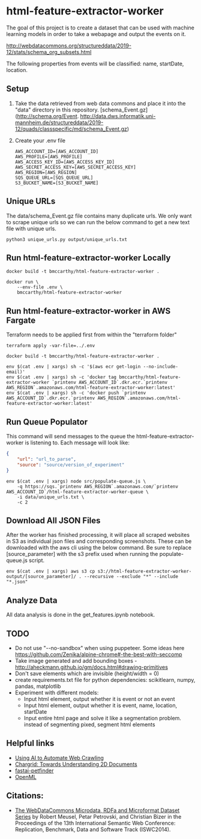 # html-feature-extractor-worker

The goal of this project is to create a dataset that can be used with machine learning models in order to take a webapage and output the events on it.

http://webdatacommons.org/structureddata/2019-12/stats/schema_org_subsets.html

The following properties from events will be classified: name, startDate, location.

## Setup
1. Take the data retrieved from web data commons and place it into the "data" directory in this repository. [schema_Event.gz](http://schema.org/Event.
http://data.dws.informatik.uni-mannheim.de/structureddata/2019-12/quads/classspecific/md/schema_Event.gz)

2. Create your .env file
    ```text
    AWS_ACCOUNT_ID=[AWS_ACCOUNT_ID]
    AWS_PROFILE=[AWS_PROFILE]
    AWS_ACCESS_KEY_ID=[AWS_ACCESS_KEY_ID]
    AWS_SECRET_ACCESS_KEY=[AWS_SECRET_ACCESS_KEY]
    AWS_REGION=[AWS_REGION]
    SQS_QUEUE_URL=[SQS_QUEUE_URL]
    S3_BUCKET_NAME=[S3_BUCKET_NAME]
    ```
## Unique URLs
The data/schema_Event.gz file contains many duplicate urls. We only want to scrape unique urls so we can run the below command to get a new text file with unique urls.
```shell
python3 unique_urls.py output/unique_urls.txt
```

## Run html-feature-extractor-worker Locally
```shell
docker build -t bmccarthy/html-feature-extractor-worker .

docker run \
    --env-file .env \
    bmccarthy/html-feature-extractor-worker
```

## Run html-feature-extractor-worker in AWS Fargate
Terraform needs to be applied first from within the "terraform folder"
```shell
terraform apply -var-file=../.env
```

```shell
docker build -t bmccarthy/html-feature-extractor-worker .

env $(cat .env | xargs) sh -c '$(aws ecr get-login --no-include-email)'
env $(cat .env | xargs) sh -c 'docker tag bmccarthy/html-feature-extractor-worker `printenv AWS_ACCOUNT_ID`.dkr.ecr.`printenv AWS_REGION`.amazonaws.com/html-feature-extractor-worker:latest'
env $(cat .env | xargs) sh -c 'docker push `printenv AWS_ACCOUNT_ID`.dkr.ecr.`printenv AWS_REGION`.amazonaws.com/html-feature-extractor-worker:latest'
```

## Run Queue Populator
This command will send messages to the queue the html-feature-extractor-worker is listening to. Each message will look like:
```json
{
    "url": "url_to_parse",
    "source": "source/version_of_experiment"
}
```
```shell
env $(cat .env | xargs) node src/populate-queue.js \
    -q https://sqs.`printenv AWS_REGION`.amazonaws.com/`printenv AWS_ACCOUNT_ID`/html-feature-extractor-worker-queue \
    -i data/unique_urls.txt \
    -c 2
```

## Download All JSON Files
After the worker has finished processing, it will place all scraped websites in S3 as individual json files and corresponding screenshots.  These can be downloaded with the aws cli using the below command. Be sure to replace [source_parameter] with the s3 prefix used when running the populate-queue.js script.
```shell
env $(cat .env | xargs) aws s3 cp s3://html-feature-extractor-worker-output/[source_parameter]/ . --recursive --exclude "*" --include "*.json"
```

## Analyze Data
All data analysis is done in the get_features.ipynb notebook.

## TODO
* Do not use "--no-sandbox" when using puppeteer. Some ideas here https://github.com/Zenika/alpine-chrome#-the-best-with-seccomp
* Take image generated and add bounding boxes - http://aheckmann.github.io/gm/docs.html#drawing-primitives
* Don't save elements which are invisible (height/width = 0)
* create requirements.txt file for python dependencies: scikitlearn, numpy, pandas, matplotlib
* Experiment with different models:
    * Input html element, output whether it is event or not an event
    * Input html element, output whether it is event, name, location, startDate
    * Input entire html page and solve it like a segmentation problem. instead of segmenting pixed, segment html elements 

## Helpful links

* [Using AI to Automate Web Crawling](https://www.semantics3.com/blog/ai-for-automated-web-crawling/)
* [Chargrid: Towards Understanding 2D Documents](https://arxiv.org/pdf/1809.08799.pdf)
* [fastai-petfinder](https://github.com/EtienneT/fastai-petfinder)
* [OpenML](https://www.openml.org)

## Citations:

* [The WebDataCommons Microdata, RDFa and Microformat Dataset Series](https://www.wim.uni-mannheim.de/fileadmin/lehrstuehle/ki/pub/Meusel-etal-TheWDCMicrodataRdfaMicroformatsDataSeries-ISWC2014-rbds.pdf) by Robert Meusel, Petar Petrovski, and Christian Bizer in the Proceedings of the 13th International Semantic Web Conference: Replication, Benchmark, Data and Software Track (ISWC2014).
